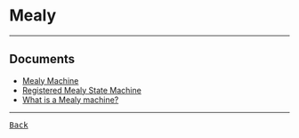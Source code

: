 # Mealy

---

## Documents

- [Mealy Machine](https://www.javatpoint.com/automata-mealy-machine)
- [Registered Mealy State Machine](https://docs.amd.com/r/en-US/ug958-vivado-sysgen-ref/Registered-Mealy-State-Machine)
- [What is a Mealy machine?](https://www.educative.io/answers/what-is-a-mealy-machine)

---

[<kbd> Back </kbd>](./../readme.md)
